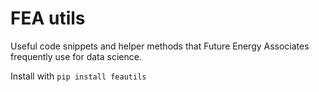 # FEA utils

Useful code snippets and helper methods that Future Energy Associates frequently use for data science.

Install with `pip install feautils`
